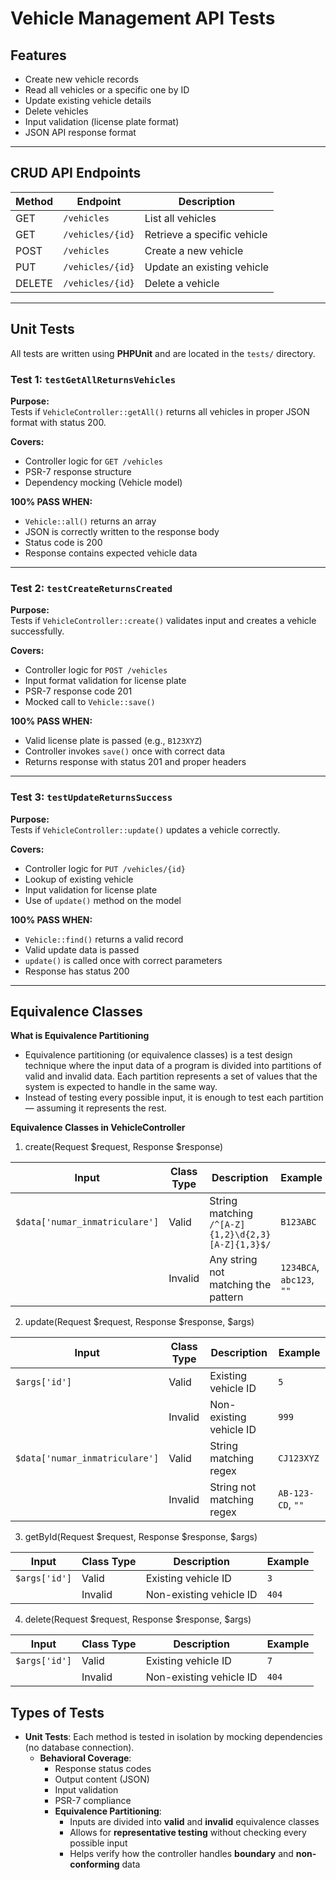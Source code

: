 # Vehicle Management API Tests

## Features

- Create new vehicle records
- Read all vehicles or a specific one by ID
- Update existing vehicle details
- Delete vehicles
- Input validation (license plate format)
- JSON API response format

---

## CRUD API Endpoints

| Method | Endpoint               | Description                      |
|--------|------------------------|----------------------------------|
| GET    | `/vehicles`            | List all vehicles                |
| GET    | `/vehicles/{id}`       | Retrieve a specific vehicle      |
| POST   | `/vehicles`            | Create a new vehicle             |
| PUT    | `/vehicles/{id}`       | Update an existing vehicle       |
| DELETE | `/vehicles/{id}`       | Delete a vehicle                 |

---

## Unit Tests

All tests are written using **PHPUnit** and are located in the `tests/` directory.

### Test 1: `testGetAllReturnsVehicles`

**Purpose:**  
Tests if `VehicleController::getAll()` returns all vehicles in proper JSON format with status 200.

**Covers:**
- Controller logic for `GET /vehicles`
- PSR-7 response structure
- Dependency mocking (Vehicle model)

**100% PASS WHEN:**
- `Vehicle::all()` returns an array
- JSON is correctly written to the response body
- Status code is 200
- Response contains expected vehicle data

---

### Test 2: `testCreateReturnsCreated`

**Purpose:**  
Tests if `VehicleController::create()` validates input and creates a vehicle successfully.

**Covers:**
- Controller logic for `POST /vehicles`
- Input format validation for license plate
- PSR-7 response code 201
- Mocked call to `Vehicle::save()`

**100% PASS WHEN:**
- Valid license plate is passed (e.g., `B123XYZ`)
- Controller invokes `save()` once with correct data
- Returns response with status 201 and proper headers

---

### Test 3: `testUpdateReturnsSuccess`

**Purpose:**  
Tests if `VehicleController::update()` updates a vehicle correctly.

**Covers:**
- Controller logic for `PUT /vehicles/{id}`
- Lookup of existing vehicle
- Input validation for license plate
- Use of `update()` method on the model

**100% PASS WHEN:**
- `Vehicle::find()` returns a valid record
- Valid update data is passed
- `update()` is called once with correct parameters
- Response has status 200

---

## Equivalence Classes

**What is Equivalence Partitioning**

- Equivalence partitioning (or equivalence classes) is a test design technique where the input data of a program is divided into partitions of valid and invalid data. Each partition represents a set of values that the system is expected to handle in the same way.
- Instead of testing every possible input, it is enough to test each partition — assuming it represents the rest.

**Equivalence Classes in VehicleController**

1. create(Request $request, Response $response)
   
| Input                          | Class Type | Description                                       | Example                   |
| ------------------------------ | ---------- | ------------------------------------------------- | ------------------------- |
| `$data['numar_inmatriculare']` | Valid      | String matching `/^[A-Z]{1,2}\d{2,3}[A-Z]{1,3}$/` | `B123ABC`                 |
|                                | Invalid    | Any string not matching the pattern               | `1234BCA`, `abc123`, `""` |



2. update(Request $request, Response $response, $args)

| Input                          | Class Type | Description               | Example           |
| ------------------------------ | ---------- | ------------------------- | ----------------- |
| `$args['id']`                  | Valid      | Existing vehicle ID       | `5`               |
|                                | Invalid    | Non-existing vehicle ID   | `999`             |
| `$data['numar_inmatriculare']` | Valid      | String matching regex     | `CJ123XYZ`        |
|                                | Invalid    | String not matching regex | `AB-123-CD`, `""` |

3. getById(Request $request, Response $response, $args)
   
| Input         | Class Type | Description             | Example |
| ------------- | ---------- | ----------------------- | ------- |
| `$args['id']` | Valid      | Existing vehicle ID     | `3`     |
|               | Invalid    | Non-existing vehicle ID | `404`   |

4. delete(Request $request, Response $response, $args)

| Input         | Class Type | Description             | Example |
| ------------- | ---------- | ----------------------- | ------- |
| `$args['id']` | Valid      | Existing vehicle ID     | `7`     |
|               | Invalid    | Non-existing vehicle ID | `404`   |



## Types of Tests

- **Unit Tests**: Each method is tested in isolation by mocking dependencies (no database connection).
  - **Behavioral Coverage**:
    - Response status codes
    - Output content (JSON)
    - Input validation
    - PSR-7 compliance
    - **Equivalence Partitioning**:
       - Inputs are divided into **valid** and **invalid** equivalence classes
       - Allows for **representative testing** without checking every possible input
       - Helps verify how the controller handles **boundary** and **non-conforming** data
